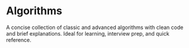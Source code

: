 # Algorithms
A concise collection of classic and advanced algorithms with clean code and brief explanations. Ideal for learning, interview prep, and quick reference.
